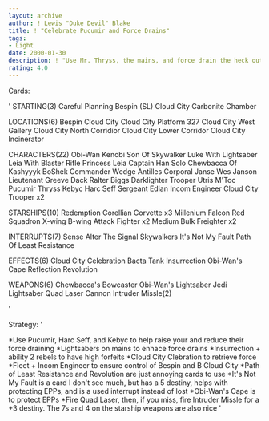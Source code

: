 ```yaml
---
layout: archive
author: ! Lewis "Duke Devil" Blake
title: ! "Celebrate Pucumir and Force Drains"
tags:
- Light
date: 2000-01-30
description: ! "Use Mr. Thryss, the mains, and force drain the heck out of your opponent."
rating: 4.0
---
```

Cards: 

' STARTING(3)
Careful Planning
Bespin (SL)
Cloud City Carbonite Chamber

 LOCATIONS(6)
Bespin Cloud City
Cloud City Platform 327
Cloud City West Gallery
Cloud City North Corridior
Cloud City Lower Corridor
Cloud City Incinerator

 CHARACTERS(22)
Obi-Wan Kenobi
Son Of Skywalker
Luke With Lightsaber
Leia With Blaster Rifle
Princess Leia
Captain Han Solo
Chewbacca Of Kashyyyk
BoShek
Commander Wedge Antilles
Corporal Janse
Wes Janson
Lieutenant Greeve
Dack Ralter
Biggs Darklighter
Trooper Utris M'Toc
Pucumir Thryss
Kebyc
Harc Seff
Sergeant Edian
Incom Engineer
Cloud City Trooper x2

 STARSHIPS(10)
Redemption
Corellian Corvette x3
Millenium Falcon
Red Squadron X-wing
B-wing Attack Fighter x2
Medium Bulk Freighter x2

 INTERRUPTS(7)
Sense
Alter
The Signal
Skywalkers
It's Not My Fault
Path Of Least Resistance

 EFFECTS(6)
Cloud City Celebration
Bacta Tank
Insurrection
Obi-Wan's Cape
Reflection
Revolution

 WEAPONS(6)
Chewbacca's Bowcaster
Obi-Wan's Lightsaber
Jedi Lightsaber
Quad Laser Cannon
Intruder Missle(2)


'

Strategy: '

*Use Pucumir, Harc Seff, and Kebyc to help raise your and reduce their force draining
*Lightsabers on mains to enhace force drains
*Insurrection + ability 2 rebels to have high forfeits
*Cloud City Clebration to retrieve force
*Fleet + Incom Engineer to ensure control of Bespin and B Cloud City
*Path of Least Resistance and Revolution are just annoying cards to use
*It's Not My Fault is a card I don't see much, but has a 5 destiny, helps with protecting EPPs, and is a used interrupt instead of lost
*Obi-Wan's Cape is to protect EPPs
*Fire Quad Laser, then, if you miss, fire Intruder Missle for a +3 destiny.  The 7s and 4 on the starship weapons are also nice
'